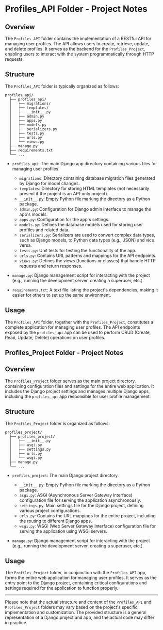 # Profiles_API Folder - Project Notes

## Overview

The `Profiles_API` folder contains the implementation of a RESTful API for managing user profiles. The API allows users to create, retrieve, update, and delete profiles. It serves as the backend for the `Profiles_Project`, enabling users to interact with the system programmatically through HTTP requests.

## Structure

The `Profiles_API` folder is typically organized as follows:

```
profiles_api/
  ├── profiles_api/
  │   ├── migrations/
  │   ├── templates/
  │   ├── __init__.py
  │   ├── admin.py
  │   ├── apps.py
  │   ├── models.py
  │   ├── serializers.py
  │   ├── tests.py
  │   ├── urls.py
  │   └── views.py
  ├── manage.py
  ├── requirements.txt
  └── ...
```

- `profiles_api`: The main Django app directory containing various files for managing user profiles.

  - `migrations`: Directory containing database migration files generated by Django for model changes.
  - `templates`: Directory for storing HTML templates (not necessarily present if the project is an API-only project).
  - `__init__.py`: Empty Python file marking the directory as a Python package.
  - `admin.py`: Configuration for Django admin interface to manage the app's models.
  - `apps.py`: Configuration for the app's settings.
  - `models.py`: Defines the database models used for storing user profiles and related data.
  - `serializers.py`: Serializers are used to convert complex data types, such as Django models, to Python data types (e.g., JSON) and vice versa.
  - `tests.py`: Unit tests for testing the functionality of the app.
  - `urls.py`: Contains URL patterns and mappings for the API endpoints.
  - `views.py`: Defines the views (functions or classes) that handle HTTP requests and return responses.

- `manage.py`: Django management script for interacting with the project (e.g., running the development server, creating a superuser, etc.).
- `requirements.txt`: A text file listing the project's dependencies, making it easier for others to set up the same environment.

## Usage

The `Profiles_API` folder, together with the `Profiles_Project`, constitutes a complete application for managing user profiles. The API endpoints exposed by the `profiles_api` app can be used to perform CRUD (Create, Read, Update, Delete) operations on user profiles.

## Profiles_Project Folder - Project Notes

## Overview

The `Profiles_Project` folder serves as the main project directory, containing configuration files and settings for the entire web application. It includes the Django project settings and manages multiple Django apps, including the `profiles_api` app responsible for user profile management.

## Structure

The `Profiles_Project` folder is organized as follows:

```
profiles_project/
  ├── profiles_project/
  │   ├── __init__.py
  │   ├── asgi.py
  │   ├── settings.py
  │   ├── urls.py
  │   └── wsgi.py
  ├── manage.py
  └── ...
```

- `profiles_project`: The main Django project directory.

  - `__init__.py`: Empty Python file marking the directory as a Python package.
  - `asgi.py`: ASGI (Asynchronous Server Gateway Interface) configuration file for serving the application asynchronously.
  - `settings.py`: Main settings file for the Django project, defining various project configurations.
  - `urls.py`: Contains the URL mappings for the entire project, including the routing to different Django apps.
  - `wsgi.py`: WSGI (Web Server Gateway Interface) configuration file for serving the application using WSGI servers.

- `manage.py`: Django management script for interacting with the project (e.g., running the development server, creating a superuser, etc.).

## Usage

The `Profiles_Project` folder, in conjunction with the `Profiles_API` app, forms the entire web application for managing user profiles. It serves as the entry point to the Django project, containing critical configurations and settings required for the application to function properly.

---

Please note that the actual structure and content of the `Profiles_API` and `Profiles_Project` folders may vary based on the project's specific implementation and customization. The provided structure is a general representation of a Django project and app, and the actual code may differ in practice.
